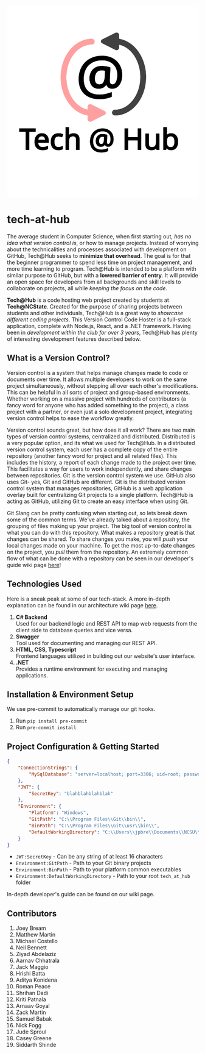 <p align="center">
  <img src="https://github.com/Tech-Nc-State/tech-at-hub/blob/main/frontend/src/assets/logo.svg">
</p>

# tech-at-hub

The average student in Computer Science, when first starting out, *has no idea what version control is*, or how to manage projects. Instead of worrying about the technicalities and processes associated with development on GitHub, Tech@Hub seeks to **minimize that overhead**. The goal is for that the beginner programmer to spend less time on project management, and more time learning to program. Tech@Hub is intended to be a platform with similar purpose to GitHub, but with a **lowered barrier of entry**.  It will provide an open space for developers from all backgrounds and skill levels to collaborate on projects, all while *keeping the focus on the code*.  

**Tech@Hub** is a code hosting web project created by students at **Tech@NCState**. Created for the purpose of sharing projects between students and other individuals, Tech@Hub is a great way to *showcase different coding projects*. This Version Control Code Hoster is a full-stack application, complete with Node.js, React, and a .NET framework. Having been in *development within the club for over 3 years*, Tech@Hub has plenty of interesting development features described below.

## What is a Version Control?

Version control is a system that helps manage changes made to code or documents over time. It allows multiple developers to work on the same project simultaneously, without stepping all over each other's modifications. This can be helpful in all sorts of project and group-based environments. Whether working on a massive project with hundreds of contributors (a fancy word for anyone who has added something to the project), a class project with a partner, or even just a solo development project, integrating version control helps to ease the workflow greatly.

Version control sounds great, but how does it all work? There are two main types of version control systems, centralized and distributed. Distributed is a very popular option, and its what we used for Tech@Hub. In a distributed version control system, each user has a complete copy of the entire repository (another fancy word for project and all related files). This includes the history, a report of each change made to the project over time. This facilitates a way for users to work independently, and share changes between repositories. Git is the version control system we use. GitHub also uses Git- yes, Git and GitHub are different. Git is the distributed version control system that manages repositories, GitHub is a web application overlay built for centralizing Git projects to a single platform. Tech@Hub is acting as GitHub, utilizing Git to create an easy interface when using Git.

Git Slang can be pretty confusing when starting out, so lets break down some of the common terms. We've already talked about a repository, the grouping of files making up your project. The big tool of version control is what you can do with this repository. What makes a repository great is that changes can be shared. To share changes you make, you will *push* your local changes made on your machine. To get the most up-to-date changes on the project, you *pull* them from the repository. An extremely common flow of what can be done with a repository can be seen in our developer's guide wiki page [here](https://github.com/Tech-Nc-State/tech-at-hub/wiki/Developer's-Guide)!

## Technologies Used

Here is a sneak peak at some of our tech-stack. A more in-depth  explanation can be found in our architecture wiki page [here](https://github.com/Tech-Nc-State/tech-at-hub/wiki/Architecture).

1. **C# Backend**  
    Used for our backend logic and REST API to map web requests from the client side to database queries and vice versa.
2. **Swagger**  
    Tool used for documenting and managing our REST API.
3. **HTML, CSS, Typescript**  
    Frontend languages utilized in building out our website's user interface.
4. **.NET**  
    Provides a runtime environment for executing and managing applications.




## Installation & Environment Setup

We use pre-commit to automatically manage our git hooks.

1. Run `pip install pre-commit`
2. Run `pre-commit install`


## Project Configuration & Getting Started

```json
{
    "ConnectionStrings": {
        "MySqlDatabase": "server=localhost; port=3306; uid=root; password=dbpass; database=tech-at-hub;"
    },
    "JWT": {
        "SecretKey": "blahblahblahblah"
    },
    "Environment": {
        "Platform": "Windows",
        "GitPath": "C:\\Program Files\\Git\\bin\\",
        "BinPath": "C:\\Program Files\\Git\\usr\\bin\\",
        "DefaultWorkingDirectory": "C:\\Users\\jpbre\\Documents\\NCSU\\tech-at-hub\\"
    }
}
```

- ```JWT:SecretKey``` - Can be any string of at least 16 characters
- ```Environment:GitPath``` - Path to your Git binary projects
- ```Environment:BinPath``` - Path to your platform common executables
- ```Environment:DefaultWorkingDirectory``` - Path to your root ```tech_at_hub``` folder

In-depth developer's guide can be found on our wiki page.

## Contributors

1. Joey Bream
2. Matthew Martin
3. Michael Costello
4. Neil Bennett
5. Ziyad Abdelaziz
6. Aarnav Chhatrala
7. Jack Maggio
8. Hrishi Batta
9. Aditya Konidena
10. Roman Peace
11. Shrihan Dadi
12. Kriti Patnala
13. Arnaav Goyal
14. Zack Martin
15. Samuel Babak
16. Nick Fogg
17. Jude Sproul
18. Casey Greene
19. Siddarth Shinde
